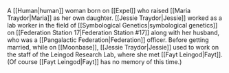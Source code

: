 A <span class="races">[[Human|human]]</span> woman born on <span class="political-bodies-places">[[Expel]]</span> who raised <span class="people">[[Maria Traydor|Maria]]</span> as her own daughter.
<span class="people">[[Jessie Traydor|Jessie]]</span> worked as a lab worker in the field of <span class="miscellaneous">[[Symbological Genetics|symbological genetics]]</span> on <span class="political-bodies-places">[[Federation Station 17|Federation Station #17]]</span> along with her husband, who was a <span class="political-bodies-places">[[Pangalactic Federation|Federation]]</span> officer.
Before getting married, while on <span class="political-bodies-places">[[Moonbase]]</span>, <span class="people">[[Jessie Traydor|Jessie]]</span> used to work on the staff of the Leingod Research Lab, where she met <span class="people">[[Fayt Leingod|Fayt]]</span>.
(Of course <span class="people">[[Fayt Leingod|Fayt]]</span> has no memory of this time.)